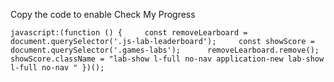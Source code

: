 Copy the code to enable Check My Progress

````
javascript:(function () {     const removeLearboard = document.querySelector('.js-lab-leaderboard');     const showScore = document.querySelector('.games-labs');      removeLearboard.remove();     showScore.className = "lab-show l-full no-nav application-new lab-show l-full no-nav " })();

````
